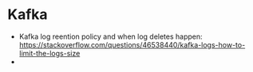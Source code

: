 # Kafka

- Kafka log reention policy and when log deletes happen:   
https://stackoverflow.com/questions/46538440/kafka-logs-how-to-limit-the-logs-size
- 